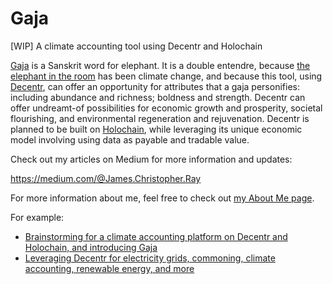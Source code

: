 # Gaja
[WIP] A climate accounting tool using Decentr and Holochain

[Gaja](https://en.wikipedia.org/wiki/Gaja) is a Sanskrit word for elephant. It is a double entendre, because 
[the elephant in the room](https://en.wikipedia.org/wiki/Elephant_in_the_room) has been climate change, and because this tool, using [Decentr](https://decentr.net/), can offer an opportunity for attributes that a gaja personifies: including abundance and richness; boldness and strength. Decentr can offer undreamt-of possibilities for economic growth and prosperity, societal flourishing, and environmental regeneration and rejuvenation. Decentr is planned to be built on [Holochain](https://holochain.org/), while leveraging its unique economic model involving using data as payable and tradable value.

Check out my articles on Medium for more information and updates:

https://medium.com/@James.Christopher.Ray

For more information about me, feel free to check out [my About Me page](https://about.me/james.ray).

For example:

- [Brainstorming for a climate accounting platform on Decentr and Holochain, and introducing Gaja](https://medium.com/@James.Christopher.Ray/brainstorming-for-a-climate-accounting-platform-on-decentr-and-holochain-4c53fb518b34)
- [Leveraging Decentr for electricity grids, commoning, climate accounting, renewable energy, and more](https://medium.com/@James.Christopher.Ray/leveraging-decentr-for-grid-commoning-climate-accounting-renewable-energy-and-more-8ee138e6a8fb)
